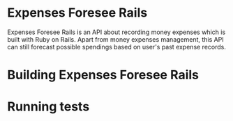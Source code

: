 # Expenses Foresee Rails

Expenses Foresee Rails is an API about recording money expenses which is built with Ruby on Rails. Apart from money expenses management, this API can still forecast possible spendings based on user's past expense records. 

# Building Expenses Foresee Rails

# Running tests

